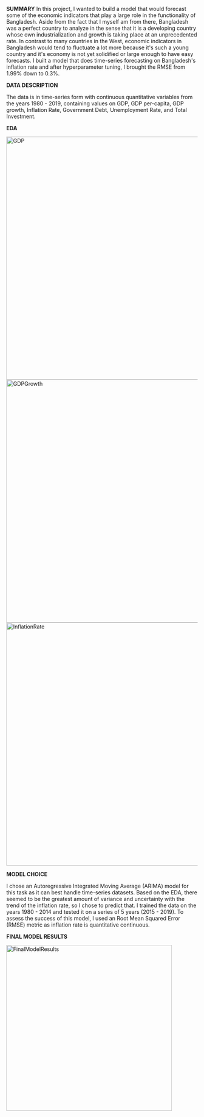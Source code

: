 **SUMMARY**
In this project, I wanted to build a model that would forecast some of the economic indicators that play a large role in the functionality of Bangladesh. Aside from the fact that I myself am from there, Bangladesh was a perfect country to analyze in the sense that it is a developing country whose own industrialization and growth is taking place at an unprecedented rate. In contrast to many countries in the West, economic indicators in Bangladesh would tend to fluctuate a lot more because it's such a young country and it's economy is not yet solidified or large enough to have easy forecasts. I built a model that does time-series forecasting on Bangladesh's inflation rate and after hyperparameter tuning, I brought the RMSE from 1.99% down to 0.3%.

**DATA DESCRIPTION**

The data is in time-series form with continuous quantitative variables from the years 1980 - 2019, containing values on GDP, GDP per-capita, GDP growth, Inflation Rate, Government Debt, Unemployment Rate, and Total Investment. 

**EDA**


<img width="639" alt="GDP" src="https://user-images.githubusercontent.com/85206295/148713187-02ff6ed3-3f0a-4cfe-a890-d4328bdb1f79.png">

<img width="639" alt="GDPGrowth" src="https://user-images.githubusercontent.com/85206295/148713196-1d38317c-796f-495f-9c15-2ee2bd68765d.png">

<img width="639" alt="InflationRate" src="https://user-images.githubusercontent.com/85206295/148712785-26d9c770-ff71-4125-8a4d-26cad3323fa7.png">

**MODEL CHOICE**

I chose an Autoregressive Integrated Moving Average (ARIMA) model for this task as it can best handle time-series datasets. Based on the EDA, there seemed to be the greatest amount of variance and uncertainty with the trend of the inflation rate, so I chose to predict that. I trained the data on the years 1980 - 2014 and tested it on a series of 5 years (2015 - 2019). To assess the success of this model, I used an  Root Mean Squared Error (RMSE) metric as inflation rate is quantitative continuous. 

**FINAL MODEL RESULTS**

<img width="436" alt="FinalModelResults" src="https://user-images.githubusercontent.com/85206295/148716246-c252de55-6500-44b8-97af-8b1df3730fdb.png">
